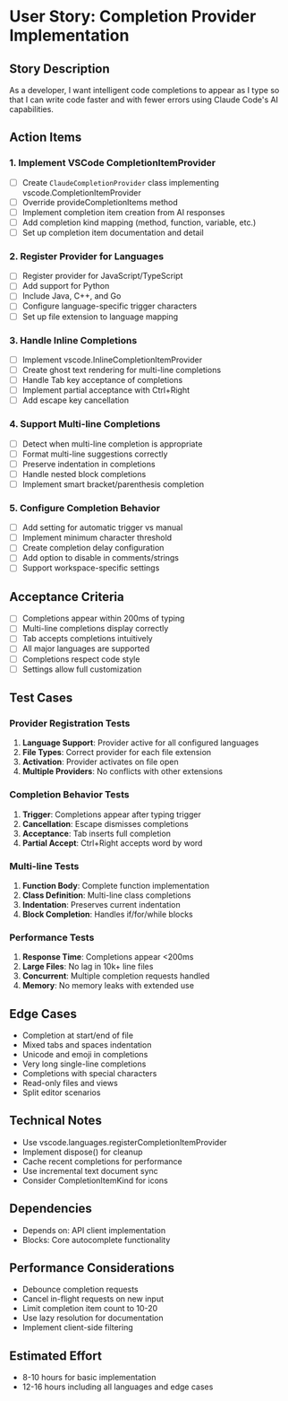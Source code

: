 # User Story: Completion Provider Implementation

## Story Description
As a developer, I want intelligent code completions to appear as I type so that I can write code faster and with fewer errors using Claude Code's AI capabilities.

## Action Items

### 1. Implement VSCode CompletionItemProvider
- [ ] Create `ClaudeCompletionProvider` class implementing vscode.CompletionItemProvider
- [ ] Override provideCompletionItems method
- [ ] Implement completion item creation from AI responses
- [ ] Add completion kind mapping (method, function, variable, etc.)
- [ ] Set up completion item documentation and detail

### 2. Register Provider for Languages
- [ ] Register provider for JavaScript/TypeScript
- [ ] Add support for Python
- [ ] Include Java, C++, and Go
- [ ] Configure language-specific trigger characters
- [ ] Set up file extension to language mapping

### 3. Handle Inline Completions
- [ ] Implement vscode.InlineCompletionItemProvider
- [ ] Create ghost text rendering for multi-line completions
- [ ] Handle Tab key acceptance of completions
- [ ] Implement partial acceptance with Ctrl+Right
- [ ] Add escape key cancellation

### 4. Support Multi-line Completions
- [ ] Detect when multi-line completion is appropriate
- [ ] Format multi-line suggestions correctly
- [ ] Preserve indentation in completions
- [ ] Handle nested block completions
- [ ] Implement smart bracket/parenthesis completion

### 5. Configure Completion Behavior
- [ ] Add setting for automatic trigger vs manual
- [ ] Implement minimum character threshold
- [ ] Create completion delay configuration
- [ ] Add option to disable in comments/strings
- [ ] Support workspace-specific settings

## Acceptance Criteria
- [ ] Completions appear within 200ms of typing
- [ ] Multi-line completions display correctly
- [ ] Tab accepts completions intuitively
- [ ] All major languages are supported
- [ ] Completions respect code style
- [ ] Settings allow full customization

## Test Cases

### Provider Registration Tests
1. **Language Support**: Provider active for all configured languages
2. **File Types**: Correct provider for each file extension
3. **Activation**: Provider activates on file open
4. **Multiple Providers**: No conflicts with other extensions

### Completion Behavior Tests
1. **Trigger**: Completions appear after typing trigger
2. **Cancellation**: Escape dismisses completions
3. **Acceptance**: Tab inserts full completion
4. **Partial Accept**: Ctrl+Right accepts word by word

### Multi-line Tests
1. **Function Body**: Complete function implementation
2. **Class Definition**: Multi-line class completions
3. **Indentation**: Preserves current indentation
4. **Block Completion**: Handles if/for/while blocks

### Performance Tests
1. **Response Time**: Completions appear <200ms
2. **Large Files**: No lag in 10k+ line files
3. **Concurrent**: Multiple completion requests handled
4. **Memory**: No memory leaks with extended use

## Edge Cases
- Completion at start/end of file
- Mixed tabs and spaces indentation
- Unicode and emoji in completions
- Very long single-line completions
- Completions with special characters
- Read-only files and views
- Split editor scenarios

## Technical Notes
- Use vscode.languages.registerCompletionItemProvider
- Implement dispose() for cleanup
- Cache recent completions for performance
- Use incremental text document sync
- Consider CompletionItemKind for icons

## Dependencies
- Depends on: API client implementation
- Blocks: Core autocomplete functionality

## Performance Considerations
- Debounce completion requests
- Cancel in-flight requests on new input
- Limit completion item count to 10-20
- Use lazy resolution for documentation
- Implement client-side filtering

## Estimated Effort
- 8-10 hours for basic implementation
- 12-16 hours including all languages and edge cases